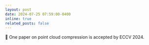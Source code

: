 ```yaml
---
layout: post
date: 2024-07-25 07:59:00-0400
inline: true
related_posts: false
---
```


🎉  One paper on point cloud compression is accepted by ECCV 2024. 
